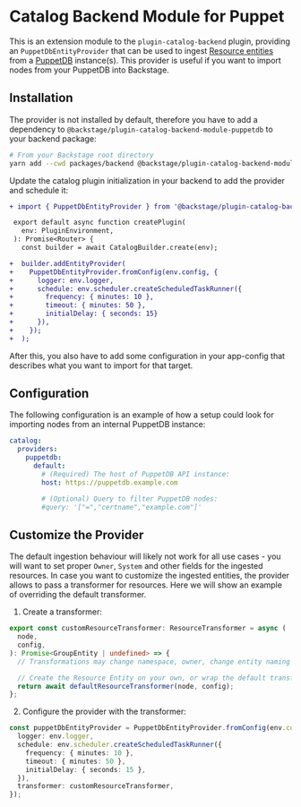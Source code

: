 # Catalog Backend Module for Puppet

This is an extension module to the `plugin-catalog-backend` plugin, providing an `PuppetDbEntityProvider` that can be used to ingest
[Resource entities](https://backstage.io/docs/features/software-catalog/descriptor-format#kind-resource) from a
[PuppetDB](https://www.puppet.com/docs/puppet/6/puppetdb_overview.html) instance(s). This provider is useful if you want to import nodes
from your PuppetDB into Backstage.

## Installation

The provider is not installed by default, therefore you have to add a dependency to `@backstage/plugin-catalog-backend-module-puppetdb`
to your backend package:

```bash
# From your Backstage root directory
yarn add --cwd packages/backend @backstage/plugin-catalog-backend-module-puppetdb
```

Update the catalog plugin initialization in your backend to add the provider and schedule it:

```diff
+ import { PuppetDbEntityProvider } from '@backstage/plugin-catalog-backend-module-puppetdb';

 export default async function createPlugin(
   env: PluginEnvironment,
 ): Promise<Router> {
   const builder = await CatalogBuilder.create(env);

+  builder.addEntityProvider(
+    PuppetDbEntityProvider.fromConfig(env.config, {
+      logger: env.logger,
+      schedule: env.scheduler.createScheduledTaskRunner({
+        frequency: { minutes: 10 },
+        timeout: { minutes: 50 },
+        initialDelay: { seconds: 15}
+      }),
+    });
+  );
```

After this, you also have to add some configuration in your app-config that describes what you want to import for that target.

## Configuration

The following configuration is an example of how a setup could look for importing nodes from an internal PuppetDB instance:

```yaml
catalog:
  providers:
    puppetdb:
      default:
        # (Required) The host of PuppetDB API instance:
        host: https://puppetdb.example.com

        # (Optional) Query to filter PuppetDB nodes:
        #query: '["=","certname","example.com"]'
```

## Customize the Provider

The default ingestion behaviour will likely not work for all use cases - you will want to set proper `Owner`, `System` and other fields for the
ingested resources. In case you want to customize the ingested entities, the provider allows to pass a transformer for resources. Here we will show an example
of overriding the default transformer.

1. Create a transformer:

```ts
export const customResourceTransformer: ResourceTransformer = async (
  node,
  config,
): Promise<GroupEntity | undefined> => {
  // Transformations may change namespace, owner, change entity naming pattern, add labels, annotations, etc.

  // Create the Resource Entity on your own, or wrap the default transformer
  return await defaultResourceTransformer(node, config);
};
```

2. Configure the provider with the transformer:

```ts
const puppetDbEntityProvider = PuppetDbEntityProvider.fromConfig(env.config, {
  logger: env.logger,
  schedule: env.scheduler.createScheduledTaskRunner({
    frequency: { minutes: 10 },
    timeout: { minutes: 50 },
    initialDelay: { seconds: 15 },
  }),
  transformer: customResourceTransformer,
});
```
